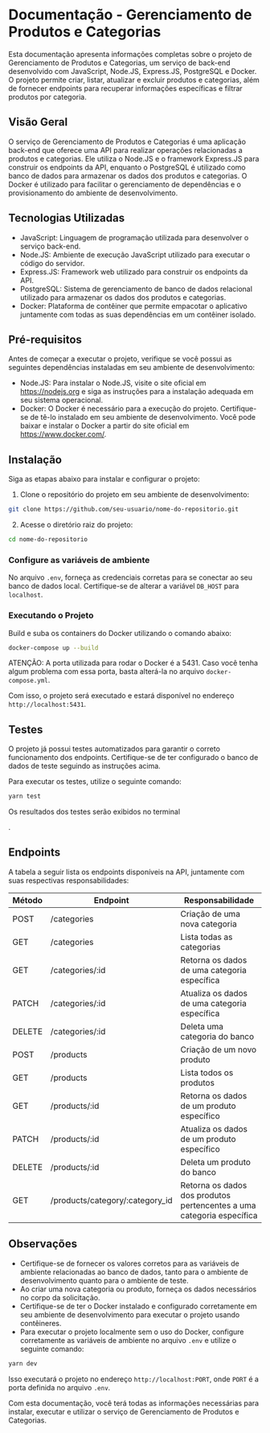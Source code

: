 # Documentação - Gerenciamento de Produtos e Categorias

Esta documentação apresenta informações completas sobre o projeto de Gerenciamento de Produtos e Categorias, um serviço de back-end desenvolvido com JavaScript, Node.JS, Express.JS, PostgreSQL e Docker. O projeto permite criar, listar, atualizar e excluir produtos e categorias, além de fornecer endpoints para recuperar informações específicas e filtrar produtos por categoria.

## Visão Geral

O serviço de Gerenciamento de Produtos e Categorias é uma aplicação back-end que oferece uma API para realizar operações relacionadas a produtos e categorias. Ele utiliza o Node.JS e o framework Express.JS para construir os endpoints da API, enquanto o PostgreSQL é utilizado como banco de dados para armazenar os dados dos produtos e categorias. O Docker é utilizado para facilitar o gerenciamento de dependências e o provisionamento do ambiente de desenvolvimento.

## Tecnologias Utilizadas

- JavaScript: Linguagem de programação utilizada para desenvolver o serviço back-end.
- Node.JS: Ambiente de execução JavaScript utilizado para executar o código do servidor.
- Express.JS: Framework web utilizado para construir os endpoints da API.
- PostgreSQL: Sistema de gerenciamento de banco de dados relacional utilizado para armazenar os dados dos produtos e categorias.
- Docker: Plataforma de contêiner que permite empacotar o aplicativo juntamente com todas as suas dependências em um contêiner isolado.

## Pré-requisitos

Antes de começar a executar o projeto, verifique se você possui as seguintes dependências instaladas em seu ambiente de desenvolvimento:

- Node.JS: Para instalar o Node.JS, visite o site oficial em https://nodejs.org e siga as instruções para a instalação adequada em seu sistema operacional.
- Docker: O Docker é necessário para a execução do projeto. Certifique-se de tê-lo instalado em seu ambiente de desenvolvimento. Você pode baixar e instalar o Docker a partir do site oficial em https://www.docker.com/.

## Instalação

Siga as etapas abaixo para instalar e configurar o projeto:

1. Clone o repositório do projeto em seu ambiente de desenvolvimento:

```bash
git clone https://github.com/seu-usuario/nome-do-repositorio.git
```

2. Acesse o diretório raiz do projeto:

```bash
cd nome-do-repositorio
```

### Configure as variáveis de ambiente

No arquivo `.env`, forneça as credenciais corretas para se conectar ao seu banco de dados local. Certifique-se de alterar a variável `DB_HOST` para `localhost`.

### Executando o Projeto

Build e suba os containers do Docker utilizando o comando abaixo:

```bash
docker-compose up --build
```

ATENÇÃO: A porta utilizada para rodar o Docker é a 5431. Caso você tenha algum problema com essa porta, basta alterá-la no arquivo `docker-compose.yml`.

Com isso, o projeto será executado e estará disponível no endereço `http://localhost:5431`.

## Testes

O projeto já possui testes automatizados para garantir o correto funcionamento dos endpoints. Certifique-se de ter configurado o banco de dados de teste seguindo as instruções acima.

Para executar os testes, utilize o seguinte comando:

```bash
yarn test
```

Os resultados dos testes serão exibidos no terminal

.

## Endpoints

A tabela a seguir lista os endpoints disponíveis na API, juntamente com suas respectivas responsabilidades:

| Método | Endpoint                            | Responsabilidade                                       |
| ------ | ----------------------------------- | ------------------------------------------------------ |
| POST   | /categories                         | Criação de uma nova categoria                          |
| GET    | /categories                         | Lista todas as categorias                              |
| GET    | /categories/:id                     | Retorna os dados de uma categoria específica           |
| PATCH  | /categories/:id                     | Atualiza os dados de uma categoria específica          |
| DELETE | /categories/:id                     | Deleta uma categoria do banco                          |
| POST   | /products                           | Criação de um novo produto                             |
| GET    | /products                           | Lista todos os produtos                                |
| GET    | /products/:id                       | Retorna os dados de um produto específico              |
| PATCH  | /products/:id                       | Atualiza os dados de um produto específico             |
| DELETE | /products/:id                       | Deleta um produto do banco                             |
| GET    | /products/category/:category_id     | Retorna os dados dos produtos pertencentes a uma categoria específica |

## Observações

- Certifique-se de fornecer os valores corretos para as variáveis de ambiente relacionadas ao banco de dados, tanto para o ambiente de desenvolvimento quanto para o ambiente de teste.
- Ao criar uma nova categoria ou produto, forneça os dados necessários no corpo da solicitação.
- Certifique-se de ter o Docker instalado e configurado corretamente em seu ambiente de desenvolvimento para executar o projeto usando contêineres.
- Para executar o projeto localmente sem o uso do Docker, configure corretamente as variáveis de ambiente no arquivo `.env` e utilize o seguinte comando:

```bash
yarn dev
```

Isso executará o projeto no endereço `http://localhost:PORT`, onde `PORT` é a porta definida no arquivo `.env`.

Com esta documentação, você terá todas as informações necessárias para instalar, executar e utilizar o serviço de Gerenciamento de Produtos e Categorias.
